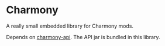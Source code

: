 # Charmony

A really small embedded library for Charmony mods.

Depends on [charmony-api](https://github.com/svenhjol/charmony-api). The API jar is bundled in this library.